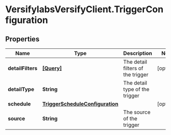 # VersifylabsVersifyClient.TriggerConfiguration

## Properties

Name | Type | Description | Notes
------------ | ------------- | ------------- | -------------
**detailFilters** | [**[Query]**](Query.md) | The detail filters of the trigger | [optional] 
**detailType** | **String** | The detail type of the trigger | 
**schedule** | [**TriggerScheduleConfiguration**](TriggerScheduleConfiguration.md) |  | [optional] 
**source** | **String** | The source of the trigger | 


